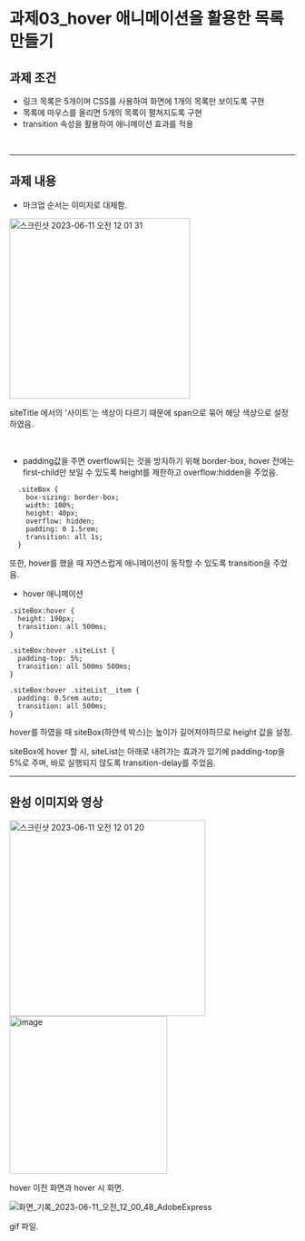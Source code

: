# 과제03_hover 애니메이션을 활용한 목록 만들기

## 과제 조건
- 링크 목록은 5개이며 CSS를 사용하여 화면에 1개의 목록만 보이도록 구현
- 목록에 마우스를 올리면 5개의 목록이 펼쳐지도록 구현
- transition 속성을 활용하여 애니메이션 효과를 적용

<br>

---

## 과제 내용

- 마크업 순서는 이미지로 대체함.
  
<img width="318" alt="스크린샷 2023-06-11 오전 12 01 31" src="https://github.com/Sirori/home-work/assets/116864776/d90f43ec-fa5e-43df-acdd-2588a73b260a">

siteTitle 에서의 '사이트'는 색상이 다르기 때문에 span으로 묶어 해당 색상으로 설정하였음.

<br>

- padding값을 주면 overflow되는 것을 방지하기 위해 border-box, hover 전에는 first-child만 보일 수 있도록 height를 제한하고 overflow:hidden을 주었음.
  
```
  .siteBox {
    box-sizing: border-box;
    width: 100%;
    height: 40px;
    overflow: hidden;
    padding: 0 1.5rem;
    transition: all 1s;
  }
  ```

또한, hover를 했을 때 자연스럽게 애니메이션이 동작할 수 있도록 transition을 주었음.

- hover 애니메이션
  
```
.siteBox:hover {
  height: 190px;
  transition: all 500ms;
}

.siteBox:hover .siteList {
  padding-top: 5%;
  transition: all 500ms 500ms;
}

.siteBox:hover .siteList__item {
  padding: 0.5rem auto;
  transition: all 500ms;
}
```

  hover를 하였을 때 siteBox(하얀색 박스)는 높이가 길어져야하므로 height 값을 설정.

  siteBox에 hover 할 시, siteList는 아래로 내려가는 효과가 있기에 padding-top을 5%로 주며, 바로 실행되지 않도록 transition-delay를 주었음.


---

## 완성 이미지와 영상

<img width="345" alt="스크린샷 2023-06-11 오전 12 01 20" src="https://github.com/Sirori/home-work/assets/116864776/399d08cd-6d4d-4e40-83b6-62a547528cd3">

<img width="278" alt="image" src="https://github.com/Sirori/home-work/assets/116864776/46ab2813-bef8-49ea-b69c-862f6a4c4b1e">

hover 이전 화면과 hover 시 화면.


![화면_기록_2023-06-11_오전_12_00_48_AdobeExpress](https://github.com/Sirori/home-work/assets/116864776/43a79ba6-5c3f-44fc-8511-65a5532c42df)


gif 파일.


